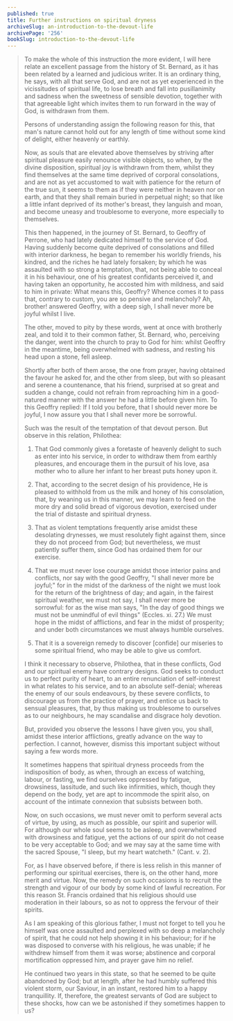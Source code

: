 ```yaml
---
published: true
title: Further instructions on spiritual dryness
archiveSlug: an-introduction-to-the-devout-life
archivePage: '256'
bookSlug: introduction-to-the-devout-life
---
```


> To make the whole of this instruction the more evident, I will here relate an excellent passage from the history of St. Bernard, as it has been related by a learned and judicious writer. It is an ordinary thing, he says, with all that serve God, and are not as yet experienced in the vicissitudes of spiritual life, to lose breath and fall into pusillanimity and sadness when the sweetness of sensible devotion, together with that agreeable light which invites them to run forward in the way of God, is withdrawn from them.
>
> Persons of understanding assign the following reason for this, that man's nature cannot hold out for any length of time without some kind of delight, either heavenly or earthly.
>
> Now, as souls that are elevated above themselves by striving after spiritual pleasure easily renounce visible objects, so when, by the divine disposition, spiritual joy is withdrawn from them, whilst they find themselves at the same time deprived of corporal consolations, and are not as yet accustomed to wait with patience for the return of the true sun, it seems to them as if they were neither in heaven nor on earth, and that they shall remain buried in perpetual night; so that like a little infant deprived of its mother's breast, they languish and moan, and become uneasy and troublesome to everyone, more especially to themselves.
>
> This then happened, in the journey of St. Bernard, to Geoffry of Perrone, who had lately dedicated himself to the service of God. Having suddenly become quite deprived of consolations and filled with interior darkness, he began to remember his worldly friends, his kindred, and the riches he had lately forsaken; by which he was assaulted with so strong a temptation, that, not being able to conceal it in his behaviour, one of his greatest confidants perceived it, and having taken an opportunity, he accosted him with mildness, and said to him in private: What means this, Geoffry? Whence comes it to pass that, contrary to custom, you are so pensive and melancholy? Ah, brother! answered Geoffry, with a deep sigh, I shall never more be joyful whilst I live.
>
> The other, moved to pity by these words, went at once with brotherly zeal, and told it to their common father, St. Bernard, who, perceiving the danger, went into the church to pray to God for him: whilst Geoffry in the meantime, being overwhelmed with sadness, and resting his head upon a stone, fell asleep.
>
> Shortly after both of them arose, the one from prayer, having obtained the favour he asked for, and the other from sleep, but with so pleasant and serene a countenance, that his friend, surprised at so great and sudden a change, could not refrain from reproaching him in a good-natured manner with the answer he had a little before given him. To this Geoffry replied: If I told you before, that I should never more be joyful, I now assure you that I shall never more be sorrowful.
>
> Such was the result of the temptation of that devout person. But observe in this relation, Philothea:
>
> 1. That God commonly gives a foretaste of heavenly delight to such as enter into his service, in order to withdraw them from earthly pleasures, and encourage them in the pursuit of his love, asa mother who to allure her infant to her breast puts honey upon it.
>
> 2. That, according to the secret design of his providence, He is pleased to withhold from us the milk and honey of his consolation, that, by weaning us in this manner, we may learn to feed on the more dry and solid bread of vigorous devotion, exercised under the trial of distaste and spiritual dryness.
>
> 3. That as violent temptations frequently arise amidst these desolating drynesses, we must resolutely fight against them, since they do not proceed from God; but nevertheless, we must patiently suffer them, since God has ordained them for our exercise.
>
> 4. That we must never lose courage amidst those interior pains and conflicts, nor say with the good Geoffry, "I shall never more be joyful;" for in the midst of the darkness of the night we must look for the return of the brightness of day; and again, in the fairest spiritual weather, we must not say, I shall never more be sorrowful: for as the wise man says, "In the day of good things we must not be unmindful of evil things" (Eccles. xi. 27.) We must hope in the midst of afflictions, and fear in the midst of prosperity; and under both circumstances we must always humble ourselves.
>
> 5. That it is a sovereign remedy to discover [confide] our miseries to some spiritual friend, who may be able to give us comfort.
>
> I think it necessary to observe, Philothea, that in these conflicts, God and our spiritual enemy have contrary designs. God seeks to conduct us to perfect purity of heart, to an entire renunciation of self-interest in what relates to his service, and to an absolute self-denial; whereas the enemy of our souls endeavours, by these severe conflicts, to discourage us from the practice of prayer, and entice us back to sensual pleasures, that, by thus making us troublesome to ourselves as to our neighbours, he may scandalise and disgrace holy devotion.
>
> But, provided you observe the lessons I have given you, you shall, amidst these interior afflictions, greatly advance on the way to perfection. I cannot, however, dismiss this important subject without saying a few words more.
>
> It sometimes happens that spiritual dryness proceeds from the indisposition of body, as when, through an excess of watching, labour, or fasting, we find ourselves oppressed by fatigue, drowsiness, lassitude, and such like infirmities, which, though they depend on the body, yet are apt to incommode the spirit also, on account of the intimate connexion that subsists between both.
>
> Now, on such occasions, we must never omit to perform several acts of virtue, by using, as much as possible, our spirit and superior will. For although our whole soul seems to be asleep, and overwhelmed with drowsiness and fatigue, yet the actions of our spirit do not cease to be very acceptable to God; and we may say at the same time with the sacred Spouse, "I sleep, but my heart watcheth." (Cant. v. 2).
>
> For, as I have observed before, if there is less relish in this manner of performing our spiritual exercises, there is, on the other hand, more merit and virtue. Now, the remedy on such occasions is to recruit the strength and vigour of our body by some kind of lawful recreation. For this reason St. Francis ordained that his religious should use moderation in their labours, so as not to oppress the fervour of their spirits.
>
> As I am speaking of this glorious father, I must not forget to tell you he himself was once assaulted and perplexed with so deep a melancholy of spirit, that he could not help showing it in his behaviour; for if he was disposed to converse with his religious, he was unable; if he withdrew himself from them it was worse; abstinence and corporal mortification oppressed him, and prayer gave him no relief.
>
> He continued two years in this state, so that he seemed to be quite abandoned by God; but at length, after he had humbly suffered this violent storm, our Saviour, in an instant, restored him to a happy tranquillity. If, therefore, the greatest servants of God are subject to these shocks, how can we be astonished if they sometimes happen to us?
